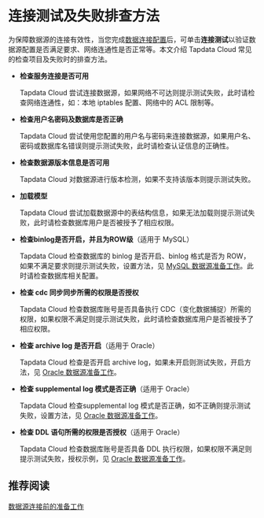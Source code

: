 # 连接测试及失败排查方法

为保障数据源的连接有效性，当您完成[数据连接配置](../prerequisites/README.md)后，可单击**连接测试**以验证数据源配置是否满足要求、网络连通性是否正常等。本文介绍 Tapdata Cloud 常见的检查项目及失败时的排查方法。

- **检查服务连接是否可用**

  Tapdata Cloud 尝试连接数据源，如果网络不可达则提示测试失败，此时请检查网络连通性，如：本地 iptables 配置、网络中的 ACL 限制等。

- **检查用户名密码及数据库是否正确**

  Tapdata Cloud 尝试使用您配置的用户名与密码来连接数据源，如果用户名、密码或数据库名错误则提示测试失败，此时请检查认证信息的正确性。

- **检查数据源版本信息是否可用**

  Tapdata Cloud 对数据源进行版本检测，如果不支持该版本则提示测试失败。

- **加载模型**

  Tapdata Cloud 尝试加载数据源中的表结构信息，如果无法加载则提示测试失败，此时请检查数据库用户是否被授予了相应权限。

- **检查binlog是否开启，并且为ROW级**（适用于 MySQL）

  Tapdata Cloud 检查数据库的 binlog 是否开启、binlog 格式是否为 ROW，如果不满足要求则提示测试失败，设置方法，见 [MySQL 数据源准备工作](../prerequisites/certified/mysql.md)。此时请检查数据库相关配置。

- **检查 cdc 同步同步所需的权限是否授权**

  Tapdata Cloud 检查数据库账号是否具备执行 CDC（变化数据捕捉）所需的权限，如果权限不满足则提示测试失败，此时请检查数据库用户是否被授予了相应权限。

- **检查 archive log 是否开启**（适用于 Oracle）

  Tapdata Cloud 检查是否开启 archive log，如果未开启则测试失败，开启方法，见 [Oracle 数据源准备工作](../prerequisites/certified/oracle.md)。

- **检查 supplemental log 模式是否正确**（适用于 Oracle）

  Tapdata Cloud 检查supplemental log 模式是否正确，如不正确则提示测试失败，设置方法，见 [Oracle 数据源准备工作](../prerequisites/certified/oracle.md)。

- **检查 DDL 语句所需的权限是否授权**（适用于 Oracle）

  Tapdata Cloud 检查数据库账号是否具备 DDL 执行权限，如果权限不满足则提示测试失败，授权示例，见 [Oracle 数据源准备工作](../prerequisites/certified/oracle.md)。



## 推荐阅读

[数据源连接前的准备工作](../prerequisites/README.md)